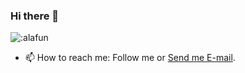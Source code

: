 ### Hi there 👋


<!-- <img src="https://profile-counter.glitch.me/alafun/count.svg" loading="lazy" alt=":alafun" /> -->

<img src="https://count.getloli.com/get/@alafun?theme=rule34" loading="lazy" alt=":alafun" />                                                                                                     
<!-- <img src="https://ipcounter.ihcr.top/?mode=2&str=(%E4%BD%A0%E5%A5%BD%E5%91%80%EF%BC%81)&gh=alafun&lg=%E7%84%A1&qq=%E4%BF%9D%E5%AF%86&mail=%E4%BF%9D%E5%AF%86&strsize=24" width="499" loading="lazy"  alt=":alafun" />
 -->
 
- 📫 How to reach me: Follow me or [Send me E-mail](mailto:alafun@petalmail.com).


